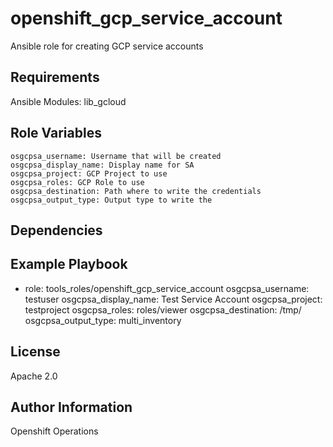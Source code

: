 openshift_gcp_service_account
=========

Ansible role for creating GCP service accounts

Requirements
------------

Ansible Modules: lib_gcloud


Role Variables
--------------

    osgcpsa_username: Username that will be created
    osgcpsa_display_name: Display name for SA
    osgcpsa_project: GCP Project to use
    osgcpsa_roles: GCP Role to use
    osgcpsa_destination: Path where to write the credentials
    osgcpsa_output_type: Output type to write the 


Dependencies
------------


Example Playbook
----------------

  - role: tools_roles/openshift_gcp_service_account
    osgcpsa_username: testuser
    osgcpsa_display_name: Test Service Account
    osgcpsa_project: testproject
    osgcpsa_roles: roles/viewer
    osgcpsa_destination: /tmp/
    osgcpsa_output_type: multi_inventory

License
-------

Apache 2.0

Author Information
------------------

Openshift Operations
